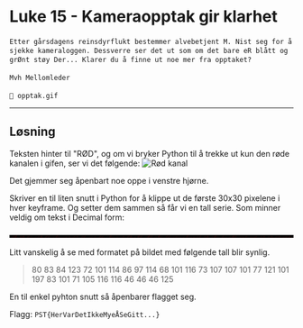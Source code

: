 # Luke 15 - Kameraopptak gir klarhet

```
Etter gårsdagens reinsdyrflukt bestemmer alvebetjent M. Nist seg for å sjekke kameraloggen. Dessverre ser det ut som om det bare eR blått og grØnt støy Der... Klarer du å finne ut noe mer fra opptaket?

Mvh Mellomleder

📎 opptak.gif
```

---

## Løsning

Teksten hinter til "RØD", og om vi bryker Python til å trekke ut kun den røde kanalen i gifen, ser vi det følgende:
![Rød kanal](./red_channel.gif)

Det gjemmer seg åpenbart noe oppe i venstre hjørne.

Skriver en til liten snutt i Python for å klippe ut de første 30x30 pixelene i hver keyframe. Og setter dem sammen så får vi en tall serie. Som minner veldig om tekst i Decimal form:

![Sammensatt bilde](./mosaic.jpg)

Litt vanskelig å se med formatet på bildet med følgende tall blir synlig.

>80 83 84 123 72 101 114 86 97 114 68 101 116 73 107 107 101 77 121 101 197 83 101 71 105 116 116 46 46 46 125

En til enkel pyhton snutt så åpenbarer flagget seg.

Flagg: `PST{HerVarDetIkkeMyeÅSeGitt...}`
